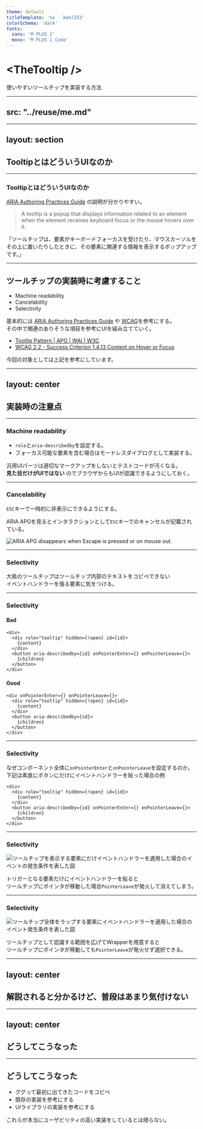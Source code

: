 ```yaml
---
theme: default
titleTemplate: '%s - ken7253'
colorSchema: 'dark'
fonts:
  sans: 'M PLUS 2'
  mono: 'M PLUS 1 Code'
---
```


# &lt;TheTooltip /&gt;
使いやすいツールチップを実装する方法

---
src: "../reuse/me.md"
---

---
layout: section
---

## TooltipとはどういうUIなのか

---

### TooltipとはどういうUIなのか

[ARIA Authoring Practices Guide](https://www.w3.org/WAI/ARIA/apg/patterns/tooltip/) の説明が分かりやすい。

> A tooltip is a popup that displays information related to an element when the element receives keyboard focus or the mouse hovers over it.

「ツールチップは、要素がキーボードフォーカスを受けたり、マウスカーソルをその上に置いたりしたときに、その要素に関連する情報を表示するポップアップです。」

---

## ツールチップの実装時に考慮すること

- Machine readability
- Cancelability
- Selectivity

基本的には [ARIA Authoring Practices Guide](https://www.w3.org/WAI/ARIA/apg/) や [WCAG](https://www.w3.org/TR/WCAG22)を参考にする。  
その中で関連のありそうな項目を参考にUIを組み立てていく。

- [Tooltip Pattern | APG | WAI | W3C](https://www.w3.org/WAI/ARIA/apg/patterns/tooltip/)
- [WCAG 2.2 - Success Criterion 1.4.13 Content on Hover or Focus](https://www.w3.org/TR/WCAG22/#content-on-hover-or-focus)

今回の対象としては上記を参考にしています。

---
layout: center
---

## 実装時の注意点

---

### Machine readability

- `role`と`aria-describedby`を設定する。
- フォーカス可能な要素を含む場合はモードレスダイアログとして実装する。

汎用UIパーツは適切なマークアップをしないとテストコードが汚くなる。  
**見た目だけがUIではない** のでブラウザからもUIが認識できるようにしておく。

---

### Cancelability

`ESC`キーで一時的に非表示にできるようにする。

ARIA APGを見るとインタラクションとして`ESC`キーでのキャンセルが記載されている。

![ARIA APG  disappears when Escape is pressed or on mouse out.](/img/apg-tooltip-patterns.png)

---

### Selectivity

大抵のツールチップはツールチップ内部のテキストをコピペできない  
イベントハンドラーを張る要素に気をつける。

---

### Selectivity

#### Bad

```tsx
<div>
  <div role="tooltip" hidden={!open} id={id}>
    {content}
  </div>
  <button aria-describedby={id} onPointerEnter={} onPointerLeave={}>
    {children}
  </button>
</div>
```

#### Good

```tsx
<div onPointerEnter={} onPointerLeave={}>
  <div role="tooltip" hidden={!open} id={id}>
    {content}
  </div>
  <button aria-describedby={id}>
    {children}
  </button>
</div>
```

---

### Selectivity

なぜコンポーネント全体に`onPointerEnter`と`onPointerLeave`を設定するのか。  
下記は素直にボタンにだけにイベントハンドラーを貼った場合の例

```tsx{5-7}
<div>
  <div role="tooltip" hidden={!open} id={id}>
    {content}
  </div>
  <button aria-describedby={id} onPointerEnter={} onPointerLeave={}>
    {children}
  </button>
</div>
```

---

### Selectivity

![ツールチップを表示する要素にだけイベントハンドラーを適用した場合のイベントの発生条件を表した図](/img/bad-tooltip-listener.svg)

トリガーとなる要素だけにイベントハンドラーを貼ると  
ツールチップにポインタが移動した場合`PointerLeave`が発火して消えてしまう。

---

### Selectivity

![ツールチップ全体をラップする要素にイベントハンドラーを適用した場合のイベント発生条件を表した図](/img/good-tooltip-listener.svg)

ツールチップとして認識する範囲を広げてWrapperを用意すると  
ツールチップにポインタが移動しても`PointerLeave`が発火せず選択できる。

---
layout: center
---

## 解説されると分かるけど、普段はあまり気付けない

---
layout: center
---

## どうしてこうなった

---

## どうしてこうなった

- ググって最初に出てきたコードをコピペ
- 既存の実装を参考にする
- UIライブラリの実装を参考にする

これらが本当にユーザビリティの高い実装をしているとは限らない。
